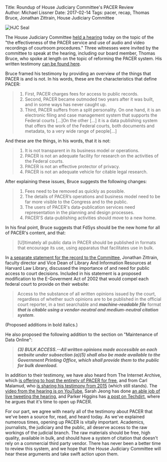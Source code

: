 Title: Roundup of House Judiciary Committee's PACER Review  
Author: Michael Lissner
Date: 2017-02-14
Tags: pacer, recap, Thomas Bruce, Jonathan Zittrain, House Judiciary Committee



<div class="right-image">
    <img src="{static}/images/seal-hjc.png"
         alt="HJC Seal"
         class="img-responsive border">
</div>

The House Judiciary Committee [held a hearing][hearing] today on the topic of the "the effectiveness of the PACER service and use of audio and video recordings of courtroom procedures." Three witnesses were invited by the committee to speak at the hearing, including our board member, Thomas Bruce, who spoke at length on the topic of reforming the PACER system. His written testimony [can be found here][bruce].

Bruce framed his testimony by providing an overview of the things that PACER is and is not. In his words, these are the characteristics that define PACER:
 
> 1.  First, PACER charges fees for access to public records.
> 1. Second, PACER became outmoded two years after it was built, and in some ways has never caught up.
> 1. Third, PACER suffers from a split personality. On one hand, it is an electronic filing and case management system that supports the Federal courts [...]On the other [...] it is a data publishing system that offers the work of the Federal courts, both documents and metadata, to a very wide range of people[...]

And these are the things, in his words, that it is not:

> 1. It is not transparent in its business model or operations.
> 1. PACER is not an adequate facility for research on the activities of the Federal courts. 
> 1. PACER is not an effective protector of privacy.
> 1. PACER is not an adequate vehicle for citable legal research.

After explaining these issues, Bruce suggests the following changes:

> 1. Fees need to be removed as quickly as possible.
> 1. The details of PACER’s operations and business model need to be far more visible to the Congress and to the public.
> 1. The users of PACER's data-publication services need representation in the planning and design processes.
> 1. PACER'S data-publishing activities should move to a new home.

In his final point, Bruce suggests that FdSys should be the new home for all of PACER's content, and that:

>  [U]ltimately all public data in PACER should be published in formats that encourage its use, using apparatus that facilitates use in bulk.

In [a separate statement for the record to the Committee][zittrain], Jonathan Zittrain, faculty director and Vice Dean of Library And Information Resources at Harvard Law Library, discussed the importance of and need for public access to court decisions. Included in his statement is a proposed modification to the E-Goverment Act of 2002 that would compel each federal court to provide on their website:

> Access to the substance of all written opinions issued by the court, regardless of whether such opinions are to be published in the official court reporter, in a text searchable and ***machine-readable file*** format ***that is citable using a vendor-neutral and medium-neutral citation system***.

(Proposed additions in bold italics.)
 
He also proposed the following addition to the section on "Maintenance of Data Online":

> ***(3) BULK ACCESS.--All written opinions made accessible on each website under subsection (a)(5) shall also be made available to the Government Printing Office, which shall provide them to the public for bulk download.***

In addition to their testimony, we have also heard from The Internet Archive, which [is offering to host the entirety of PACER for free][ia], and from Carl Malamud, who [is sharing his testimony from 2015][cm] (which still stands). The [video from the hearing is on YouTube][yt], Sarah Jeong has done [an able job of live tweeting the hearing][sj], and Parker Higgins has [a post on Techdirt][td], where he argues that it's time to open up PACER.

For our part, we agree with nearly all of the testimony about PACER that we've been a source for, read, and heard today. As we've explained numerous times, opening up PACER is vitally important. Academics, journalists, the judiciary and the public, all deserve access to the raw workings of the judicial branch. The raw materials should be free, high quality, available in bulk, and should have a system of citation that doesn't rely on a commercial third party vendor. There has never been a better time to review this system, and we hope that the House Judiciary Committee will hear these arguments and take swift action upon them.   


[hearing]: https://judiciary.house.gov/hearing/judicial-transparency-ethics/
[bruce]: https://judiciary.house.gov/wp-content/uploads/2017/02/Bruce-Testimony.pdf
[zittrain]: http://etseq.law.harvard.edu/wp-content/uploads/2017/02/Zittrain-statement.pdf
[ia]: http://venturebeat.com/2017/02/14/the-internet-archive-wants-to-host-pacer-records-from-u-s-courts-and-make-them-available-for-free/
[cm]: https://ia801500.us.archive.org/5/items/judiciary.house.gov.20150728/judiciary.house.gov.20150728.pdf
[yt]: https://www.youtube.com/watch?v=NZSjTb5m0qo
[sj]: https://twitter.com/sarahjeong/status/831522254873694209
[td]: https://www.techdirt.com/articles/20170211/22490236690/with-so-much-public-interest-our-judicial-system-time-to-free-up-access-to-court-documents.shtml
